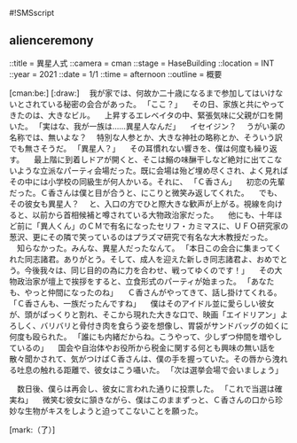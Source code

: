 #!SMSscript

## alienceremony

::title = 異星人式
::camera = cman
::stage = HaseBuilding
::location = INT
::year = 2021
::date = 1/1
::time = afternoon
::outline = 概要

[cman:be:]
[:draw:]
　我が家では、何故か二十歳になるまで参加してはいけないとされている秘密の会合があった。
「ここ？」
　その日、家族と共にやってきたのは、大きなビル。
　上昇するエレベイタの中、緊張気味に父親が口を開いた。
「実はな、我が一族は……異星人なんだ」
　イセイジン？
　うがい薬の名称では、無いよな？
　特別な人参とか、大きな神社の略称とか、そういう訳でも無さそうだ。
「異星人？」
　その耳慣れない響きを、僕は何度も繰り返す。
　最上階に到着しドアが開くと、そこは鰯の味醂干しなど絶対に出てこないような立派なパーティ会場だった。既に会場は殆ど埋め尽くされ、よく見ればその中には小学校の同級生が何人かいる。それに、
「Ｃ香さん」
　初恋の先輩だった。Ｃ香さんは僕と目が合うと、にこりと微笑み返してくれた。
　でも、その彼女も異星人？
　と、入口の方でひと際大きな歓声が上がる。視線を向けると、以前から首相候補と噂されている大物政治家だった。
　他にも、十年ほど前に「異人くん」のＣＭで有名になったセリフ・カミマスに、ＵＦＯ研究家の葱沢、更にその隣で笑っているのはプラズマ研究で有名な大木教授だった。
　知らなかった。みんな、異星人だったなんて。
「本日この会合に集まってくれた同志諸君。ありがとう。そして、成人を迎えた新しき同志諸君よ、おめでとう。今後我々は、同じ目的の為に力を合わせ、戦ってゆくのです！」
　その大物政治家が壇上で挨拶をすると、立食形式のパーティが始まった。
「あなたも、やっと仲間になったのね」
　Ｃ香さんがやってきて、話し掛けてくれる。
「Ｃ香さんも、一族だったんですね」
　僕はそのアイドル並に愛らしい彼女が、頭がぱっくりと割れ、そこから現れた大きな口で、映画「エイドリアン」よろしく、バリバリと骨付き肉を食らう姿を想像し、胃袋がサンドバッグの如くに何度も殴られた。
「誰にも内緒だからね。こうやって、少しずつ仲間を増やしているの」
　国会や自治体やお役所から税金に関する何とも興味の無い話を散々聞かされて、気がつけばＣ香さんは、僕の手を握っていた。その唇から洩れる吐息の触れる距離で、彼女はこう囁いた。
「次は選挙会場で会いましょう」

　数日後、僕らは再会し、彼女に言われた通りに投票した。
「これで当選は確実ね」
　微笑む彼女に頷きながら、僕はこのままずっと、Ｃ香さんの口から珍妙な生物がキスをしようと迫ってこないことを願った。

[mark:（了）]
